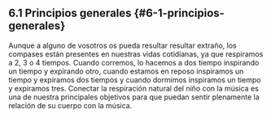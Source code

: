 ## 6.1 Principios generales {#6-1-principios-generales}

Aunque a alguno de vosotros os pueda resultar resultar extraño, los compases están presentes en nuestras vidas cotidianas, ya que respiramos a 2, 3 o 4 tiempos. Cuando corremos, lo hacemos a dos tiempo inspirando un tiempo y expirando otro, cuando estamos en reposo inspiramos un tiempo y expiramos dos tiempos y cuando dormimos inspiramos un tiempo y  expiramos tres. Conectar la respiración natural del niño con la música es una de nuestra principales objetivos para que puedan sentir plenamente la relación de su cuerpo con la música.